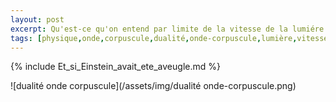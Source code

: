 ```yaml
---
layout: post
excerpt: Qu'est-ce qu'on entend par limite de la vitesse de la lumiére.
tags: [physique,onde,corpuscule,dualité,onde-corpuscule,lumière,vitesse,Einstein] 
---
```

{% include Et_si_Einstein_avait_ete_aveugle.md %}

![dualité onde corpuscule](/assets/img/dualité onde-corpuscule.png)
